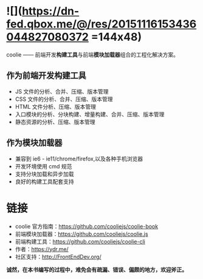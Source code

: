 # ![](https://dn-fed.qbox.me/@/res/20151116153436044827080372 =144x48)
coolie —— 前端开发**构建工具**与前端**模块加载器**组合的工程化解决方案。


## 作为前端开发构建工具
- JS 文件的分析、合并、压缩、版本管理
- CSS 文件的分析、合并、压缩、版本管理
- HTML 文件分析、压缩、版本管理
- 入口模块的分析、分块构建、增量构建、合并、压缩、版本管理
- 静态资源的分析、压缩、版本管理


## 作为模块加载器
- 兼容到 ie6 - ie11/chrome/firefox,以及各种手机浏览器
- 开发环境使用 cmd 规范
- 支持分块加载和异步加载
- 良好的构建工具配套支持


# 链接
- coolie 官方指南：<https://github.com/cooliejs/coolie-book>
- 前端模块加载器：<https://github.com/cooliejs/coolie.js>
- 前端构建工具：<https://github.com/cooliejs/coolie-cli>
- 作者：<https://ydr.me/>
- 社区支持：<http://FrontEndDev.org/>


**诚然，在本书编写的过程中，难免会有疏漏、错误、偏颇的地方，欢迎斧正。**
